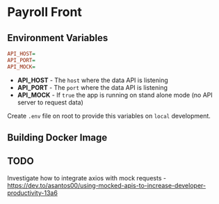 # Payroll Front

## Environment Variables

```ini
API_HOST=
API_PORT=
API_MOCK=
```

* **API_HOST** - The `host` where the data API is listening
* **API_PORT** - The `port` where the data API is listening
* **API_MOCK** - If `true` the app is running on stand alone mode (no API server to request data)

Create `.env` file on root to provide this variables on `local` development.

## Building Docker Image

## TODO

Investigate how to integrate axios with mock requests - https://dev.to/asantos00/using-mocked-apis-to-increase-developer-productivity-13a6
